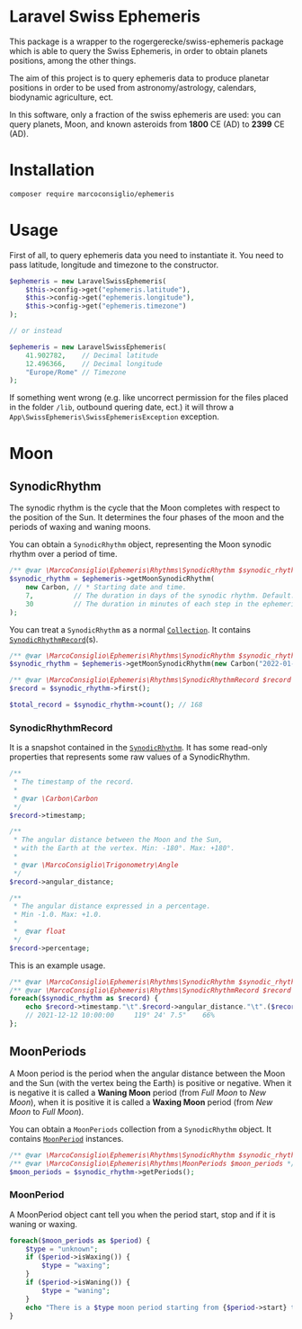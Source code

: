 # Laravel Swiss Ephemeris
This package is a wrapper to the rogergerecke/swiss-ephemeris package which is able to query the Swiss Ephemeris, in order to obtain planets positions, among the other things.

The aim of this project is to query ephemeris data to produce planetar positions in order to be used from astronomy/astrology, calendars, biodynamic agriculture, ect.

In this software, only a fraction of the swiss ephemeris are used: you can query planets, Moon, and known asteroids from **1800** CE (AD) to **2399** CE (AD).

# Installation
```bash
composer require marcoconsiglio/ephemeris
```
# Usage
First of all, to query ephemeris data you need to instantiate it. You need to pass latitude, longitude and timezone to the constructor.

```php
$ephemeris = new LaravelSwissEphemeris(
    $this->config->get("ephemeris.latitude"), 
    $this->config->get("ephemeris.longitude"),
    $this->config->get("ephemeris.timezone")
);

// or instead

$ephemeris = new LaravelSwissEphemeris(
    41.902782,    // Decimal latitude
    12.496366,    // Decimal longitude
    "Europe/Rome" // Timezone
);
```
If something went wrong (e.g. like uncorrect permission for the files placed in the folder `/lib`, outbound quering date, ect.) it will throw a `App\SwissEphemeris\SwissEphemerisException` exception.

# Moon
## SynodicRhythm
The synodic rhythm is the cycle that the Moon completes with respect to the position of the Sun. It determines the four phases of the moon and the periods of waxing and waning moons.

You can obtain a `SynodicRhythm` object, representing the Moon synodic rhythm over a period of time.
```php
/** @var \MarcoConsiglio\Ephemeris\Rhythms\SynodicRhythm $synodic_rhythm */
$synodic_rhythm = $ephemeris->getMoonSynodicRhythm(
    new Carbon, // * Starting date and time.
    7,          // The duration in days of the synodic rhythm. Default: 30
    30          // The duration in minutes of each step in the ephemeris. Default: 60
);
```

You can treat a `SynodicRhythm` as a normal [`Collection`](https://laravel.com/docs/8.x/collections#available-methods). It contains [`SynodicRhythmRecord`](#synodicrhythmrecord)(s).

```php
/** @var \MarcoConsiglio\Ephemeris\Rhythms\SynodicRhythm $synodic_rhythm */
$synodic_rhythm = $ephemeris->getMoonSynodicRhythm(new Carbon("2022-01-12"), 7); 

/** @var \MarcoConsiglio\Ephemeris\Rhythms\SynodicRhythmRecord $record */
$record = $synodic_rhythm->first();

$total_record = $synodic_rhythm->count(); // 168
```
### SynodicRhythmRecord
It is a snapshot contained in the [`SynodicRhythm`](#synodicrhythm). It has some read-only properties that represents some raw values of a SynodicRhythm.
```php
/** 
 * The timestamp of the record.
 * 
 * @var \Carbon\Carbon 
 */
$record->timestamp;

/** 
 * The angular distance between the Moon and the Sun, 
 * with the Earth at the vertex. Min: -180°. Max: +180°.
 * 
 * @var \MarcoConsiglio\Trigonometry\Angle 
 */
$record->angular_distance;

/**
 * The angular distance expressed in a percentage. 
 * Min -1.0. Max: +1.0.
 * 
 *  @var float
 */
$record->percentage;
```
This is an example usage.
```php
/** @var \MarcoConsiglio\Ephemeris\Rhythms\SynodicRhythm $synodic_rhythm */
/** @var \MarcoConsiglio\Ephemeris\Rhythms\SynodicRhythmRecord $record */
foreach($synodic_rhythm as $record) { 
    echo $record->timestamp."\t".$record->angular_distance."\t".($record->percentage * 100)."%\n"; 
    // 2021-12-12 10:00:00     119° 24' 7.5"    66%
};
```

## MoonPeriods
A Moon period is the period when the angular distance between the Moon and the Sun (with the vertex being the Earth) is positive or negative. When it is negative it is called a **Waning Moon** period (from *Full Moon* to *New Moon*), when it is positive it is called a **Waxing Moon** period (from *New Moon* to *Full Moon*).

You can obtain a `MoonPeriods` collection from a `SynodicRhythm` object. It contains [`MoonPeriod`](#moonperiod) instances.
```php
/** @var \MarcoConsiglio\Ephemeris\Rhythms\SynodicRhythm $synodic_rhythm */
/** @var \MarcoConsiglio\Ephemeris\Rhythms\MoonPeriods $moon_periods */
$moon_periods = $synodic_rhythm->getPeriods();
```
### MoonPeriod
A MoonPeriod object cant tell you when the period start, stop and if it is waning or waxing.
```php
foreach($moon_periods as $period) {
    $type = "unknown";
    if ($period->isWaxing()) {
        $type = "waxing";
    }
    if ($period->isWaning()) {
        $type = "waning";
    }
    echo "There is a $type moon period starting from {$period->start} to {$period->end}.\n";
}
```